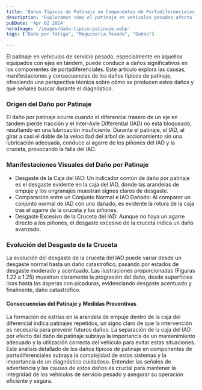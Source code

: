 ```yaml
---
title: 'Daños Típicos de Patinaje en Componentes de Portadiferenciales'
description: 'Exploramos cómo el patinaje en vehículos pesados afecta los portadiferenciales, destacando causas, señales y prevención de daños'
pubDate: 'Apr 02 2024'
heroImage: '/images/daño-tipico-patinaje.webp'
tags: ["Daño por fatiga", "Maquinaria Pesada", "Daños"]

---
```

El patinaje en vehículos de servicio pesado, especialmente en aquellos equipados con ejes en tándem, puede conducir a daños significativos en los componentes de portadiferenciales. Este artículo explora las causas, manifestaciones y consecuencias de los daños típicos de patinaje, ofreciendo una perspectiva técnica sobre cómo se producen estos daños y qué señales buscar durante el diagnóstico.
### Origen del Daño por Patinaje
El daño por patinaje ocurre cuando el diferencial trasero de un eje en tándem pierde tracción y el Inter-Axle Differential (IAD) no está bloqueado, resultando en una lubricación insuficiente. Durante el patinaje, el IAD, al girar a casi el doble de la velocidad del árbol de accionamiento sin una lubricación adecuada, conduce al agarre de los piñones del IAD y la cruceta, provocando la falla del IAD.
### Manifestaciones Visuales del Daño por Patinaje
- Desgaste de la Caja del IAD: Un indicador común de daño por patinaje es el desgaste evidente en la caja del IAD, donde las arandelas de empuje y los engranajes muestran signos claros de desgaste.
- Comparación entre un Conjunto Normal e IAD Dañado: Al comparar un conjunto normal de IAD con uno dañado, es evidente la rotura de la caja tras el agarre de la cruceta y los piñones.
- Desgaste Excesivo de la Cruceta del IAD: Aunque no haya un agarre directo a los piñones, el desgaste excesivo de la cruceta indica un daño avanzado.
### Evolución del Desgaste de la Cruceta
La evolución del desgaste de la cruceta del IAD puede variar desde un desgaste normal hasta un daño catastrófico, pasando por estados de desgaste moderado y acentuado. Las ilustraciones proporcionadas (Figuras 1.22 a 1.25) muestran claramente la progresión del daño, desde superficies lisas hasta las ásperas con picaduras, evidenciando desgaste acentuado y finalmente, daño catastrófico.
#### Consecuencias del Patinaje y Medidas Preventivas
La formación de estrías en la arandela de empuje dentro de la caja del diferencial indica patinajes repetidos, un signo claro de que la intervención es necesaria para prevenir futuros daños. La separación de la caja del IAD por efecto del daño de patinaje subraya la importancia de un mantenimiento adecuado y la utilización correcta del vehículo para evitar estas situaciones.
Este análisis detallado de los daños típicos de patinaje en componentes de portadiferenciales subraya la complejidad de estos sistemas y la importancia de un diagnóstico cuidadoso. Entender las señales de advertencia y las causas de estos daños es crucial para mantener la integridad de los vehículos de servicio pesado y asegurar su operación eficiente y segura.


